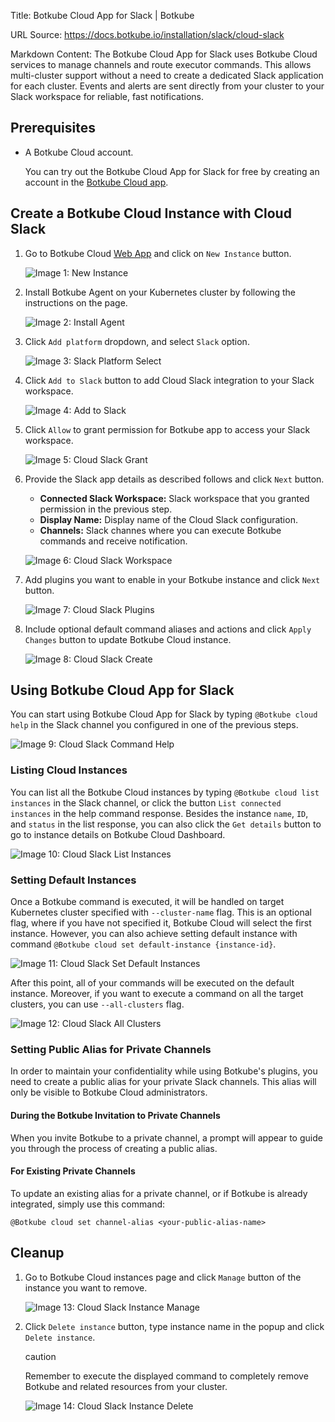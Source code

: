 Title: Botkube Cloud App for Slack | Botkube

URL Source: https://docs.botkube.io/installation/slack/cloud-slack

Markdown Content:
The Botkube Cloud App for Slack uses Botkube Cloud services to manage channels and route executor commands. This allows multi-cluster support without a need to create a dedicated Slack application for each cluster. Events and alerts are sent directly from your cluster to your Slack workspace for reliable, fast notifications.

Prerequisites[​](#prerequisites "Direct link to Prerequisites")
---------------------------------------------------------------

*   A Botkube Cloud account.
    
    You can try out the Botkube Cloud App for Slack for free by creating an account in the [Botkube Cloud app](https://app.botkube.io/).
    

Create a Botkube Cloud Instance with Cloud Slack[​](#create-a-botkube-cloud-instance-with-cloud-slack "Direct link to Create a Botkube Cloud Instance with Cloud Slack")
------------------------------------------------------------------------------------------------------------------------------------------------------------------------

1.  Go to Botkube Cloud [Web App](https://app.botkube.io/) and click on `New Instance` button.
    
    ![Image 1: New Instance](https://docs.botkube.io/assets/images/cloud_slack_new_instance-65f57c9b6c2e30c7b6250b1ebebf306c.png)
    
2.  Install Botkube Agent on your Kubernetes cluster by following the instructions on the page.
    
    ![Image 2: Install Agent](https://docs.botkube.io/assets/images/cloud_slack_install-c457bdc2758930b79f90849e72f6ebf2.png)
    
3.  Click `Add platform` dropdown, and select `Slack` option.
    
    ![Image 3: Slack Platform Select](https://docs.botkube.io/assets/images/cloud_slack_select_slack-c32779447fc66ed5091a858d0c7e2e46.png)
    
4.  Click `Add to Slack` button to add Cloud Slack integration to your Slack workspace.
    
    ![Image 4: Add to Slack](https://docs.botkube.io/assets/images/cloud_slack_add_to_slack-29428c5a907db8aeb0bd91a1488b35a6.png)
    
5.  Click `Allow` to grant permission for Botkube app to access your Slack workspace.
    
    ![Image 5: Cloud Slack Grant](https://docs.botkube.io/assets/images/cloud_slack_grant-891b3b884c149cc8285622770dbdb140.png)
    
6.  Provide the Slack app details as described follows and click `Next` button.
    
    *   **Connected Slack Workspace:** Slack workspace that you granted permission in the previous step.
    *   **Display Name:** Display name of the Cloud Slack configuration.
    *   **Channels:** Slack channes where you can execute Botkube commands and receive notification.
    
    ![Image 6: Cloud Slack Workspace](https://docs.botkube.io/assets/images/cloud_slack_workspace_details-769c2e33f6d5b18a9c20071d671af71e.png)
    
7.  Add plugins you want to enable in your Botkube instance and click `Next` button.
    
    ![Image 7: Cloud Slack Plugins](https://docs.botkube.io/assets/images/cloud_slack_add_plugins-889f253b85edf139ee9c89e70400e28a.png)
    
8.  Include optional default command aliases and actions and click `Apply Changes` button to update Botkube Cloud instance.
    
    ![Image 8: Cloud Slack Create](https://docs.botkube.io/assets/images/cloud_slack_create-e87f2bc4d8da6a31a5c3b18c095735de.png)
    

Using Botkube Cloud App for Slack[​](#using-botkube-cloud-app-for-slack "Direct link to Using Botkube Cloud App for Slack")
---------------------------------------------------------------------------------------------------------------------------

You can start using Botkube Cloud App for Slack by typing `@Botkube cloud help` in the Slack channel you configured in one of the previous steps.

![Image 9: Cloud Slack Command Help](https://docs.botkube.io/assets/images/cloud_slack_command_help-806b8a1c8238a93638259241e41741e3.png)

### Listing Cloud Instances[​](#listing-cloud-instances "Direct link to Listing Cloud Instances")

You can list all the Botkube Cloud instances by typing `@Botkube cloud list instances` in the Slack channel, or click the button `List connected instances` in the help command response. Besides the instance `name`, `ID`, and `status` in the list response, you can also click the `Get details` button to go to instance details on Botkube Cloud Dashboard.

![Image 10: Cloud Slack List Instances](https://docs.botkube.io/assets/images/cloud_slack_command_list_instances-b9d9661ea10f591eb72f92a79430d9cf.png)

### Setting Default Instances[​](#setting-default-instances "Direct link to Setting Default Instances")

Once a Botkube command is executed, it will be handled on target Kubernetes cluster specified with `--cluster-name` flag. This is an optional flag, where if you have not specified it, Botkube Cloud will select the first instance. However, you can also achieve setting default instance with command `@Botkube cloud set default-instance {instance-id}`.

![Image 11: Cloud Slack Set Default Instances](https://docs.botkube.io/assets/images/cloud_slack_command_set_default-8bdb16f71ec8f0cb97d41967707477e4.png)

After this point, all of your commands will be executed on the default instance. Moreover, if you want to execute a command on all the target clusters, you can use `--all-clusters` flag.

![Image 12: Cloud Slack All Clusters](https://docs.botkube.io/assets/images/cloud_slack_command_all_clusters-ff8c8984bb8097d34b419a6cfddb7cd0.png)

### Setting Public Alias for Private Channels[​](#setting-public-alias-for-private-channels "Direct link to Setting Public Alias for Private Channels")

In order to maintain your confidentiality while using Botkube's plugins, you need to create a public alias for your private Slack channels. This alias will only be visible to Botkube Cloud administrators.

#### During the Botkube Invitation to Private Channels[​](#during-the-botkube-invitation-to-private-channels "Direct link to During the Botkube Invitation to Private Channels")

When you invite Botkube to a private channel, a prompt will appear to guide you through the process of creating a public alias.

#### For Existing Private Channels[​](#for-existing-private-channels "Direct link to For Existing Private Channels")

To update an existing alias for a private channel, or if Botkube is already integrated, simply use this command:

    @Botkube cloud set channel-alias <your-public-alias-name>

Cleanup[​](#cleanup "Direct link to Cleanup")
---------------------------------------------

1.  Go to Botkube Cloud instances page and click `Manage` button of the instance you want to remove.
    
    ![Image 13: Cloud Slack Instance Manage](https://docs.botkube.io/assets/images/cloud_slack_instance_list_manage-49d417014a51479f9513b83a7ca2c9a2.png)
    
2.  Click `Delete instance` button, type instance name in the popup and click `Delete instance`.
    
    caution
    
    Remember to execute the displayed command to completely remove Botkube and related resources from your cluster.
    
    ![Image 14: Cloud Slack Instance Delete](https://docs.botkube.io/assets/images/cloud_slack_instance_delete-27fe3622760a4cbbd7c92d13d7ddcd41.png)

